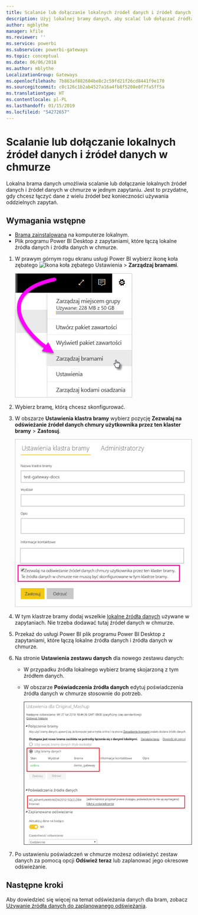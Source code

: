 ```yaml
---
title: Scalanie lub dołączanie lokalnych źródeł danych i źródeł danych w chmurze
description: Użyj lokalnej bramy danych, aby scalać lub dołączać źródła danych lokalne i w chmurze w tym samym zapytaniu.
author: mgblythe
manager: kfile
ms.reviewer: ''
ms.service: powerbi
ms.subservice: powerbi-gateways
ms.topic: conceptual
ms.date: 06/06/2018
ms.author: mblythe
LocalizationGroup: Gateways
ms.openlocfilehash: 7b863af882604be8c2c59fd21f26cd8441f9e170
ms.sourcegitcommit: c8c126c1b2ab4527a16a4fb8f5208e0f7fa5ff5a
ms.translationtype: HT
ms.contentlocale: pl-PL
ms.lasthandoff: 01/15/2019
ms.locfileid: "54272657"
---
```

# <a name="merge-or-append-on-premises-and-cloud-data-sources"></a>Scalanie lub dołączanie lokalnych źródeł danych i źródeł danych w chmurze

Lokalna brama danych umożliwia scalanie lub dołączanie lokalnych źródeł danych i źródeł danych w chmurze w jednym zapytaniu. Jest to przydatne, gdy chcesz łączyć dane z wielu źródeł bez konieczności używania oddzielnych zapytań.

## <a name="prerequisites"></a>Wymagania wstępne

- [Brama zainstalowana](service-gateway-install.md) na komputerze lokalnym.
- Plik programu Power BI Desktop z zapytaniami, które łączą lokalne źródła danych i źródła danych w chmurze.

1. W prawym górnym rogu ekranu usługi Power BI wybierz ikonę koła zębatego ![Ikona koła zębatego Ustawienia](media/service-gateway-mashup-on-premises-cloud/icon-gear.png) > **Zarządzaj bramami**.

    ![Zarządzaj bramami](media/service-gateway-mashup-on-premises-cloud/manage-gateways.png)

2. Wybierz bramę, którą chcesz skonfigurować.

3. W obszarze **Ustawienia klastra bramy** wybierz pozycję **Zezwalaj na odświeżanie źródeł danych chmury użytkownika przez ten klaster bramy** > **Zastosuj**.

    ![Odświeżanie przez ten klaster bramy](media/service-gateway-mashup-on-premises-cloud/refresh-gateway-cluster.png)

4. W tym klastrze bramy dodaj wszelkie [lokalne źródła danych](service-gateway-enterprise-manage-scheduled-refresh.md#add-a-data-source) używane w zapytaniach. Nie trzeba dodawać tutaj źródeł danych w chmurze.

5. Przekaż do usługi Power BI plik programu Power BI Desktop z zapytaniami, które łączą lokalne źródła danych i źródła danych w chmurze.

6. Na stronie **Ustawienia zestawu danych** dla nowego zestawu danych:

   - W przypadku źródła lokalnego wybierz bramę skojarzoną z tym źródłem danych.

   - W obszarze **Poświadczenia źródła danych** edytuj poświadczenia źródła danych w chmurze stosownie do potrzeb.

     ![Ustawienia zestawu danych](media/service-gateway-mashup-on-premises-cloud/dataset-settings.png)

7. Po ustawieniu poświadczeń w chmurze możesz odświeżyć zestaw danych za pomocą opcji **Odśwież teraz** lub zaplanować jego okresowe odświeżanie.


## <a name="next-steps"></a>Następne kroki

Aby dowiedzieć się więcej na temat odświeżania danych dla bram, zobacz [Używanie źródła danych do zaplanowanego odświeżania](service-gateway-enterprise-manage-scheduled-refresh.md#using-the-data-source-for-scheduled-refresh).